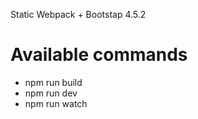 Static Webpack + Bootstap 4.5.2

# Available commands
- npm run build
- npm run dev 
- npm run watch
